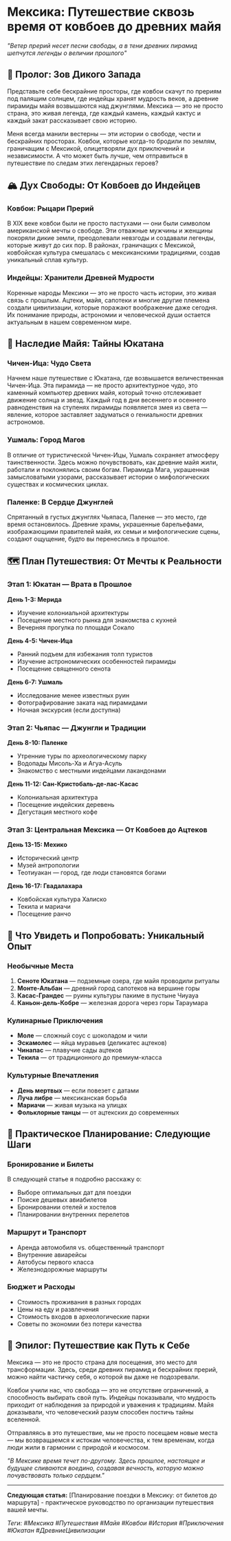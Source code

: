 # Мексика: Путешествие сквозь время от ковбоев до древних майя

*"Ветер прерий несет песни свободы, а в тени древних пирамид шепчутся легенды о величии прошлого"*

## 🌅 Пролог: Зов Дикого Запада

Представьте себе бескрайние просторы, где ковбои скачут по прериям под палящим солнцем, где индейцы хранят мудрость веков, а древние пирамиды майя возвышаются над джунглями. Мексика — это не просто страна, это живая легенда, где каждый камень, каждый кактус и каждый закат рассказывает свою историю.

Меня всегда манили вестерны — эти истории о свободе, чести и бескрайних просторах. Ковбои, которые когда-то бродили по землям, граничащим с Мексикой, олицетворяли дух приключений и независимости. А что может быть лучше, чем отправиться в путешествие по следам этих легендарных героев?

## 🏔️ Дух Свободы: От Ковбоев до Индейцев

### Ковбои: Рыцари Прерий
В XIX веке ковбои были не просто пастухами — они были символом американской мечты о свободе. Эти отважные мужчины и женщины покоряли дикие земли, преодолевали невзгоды и создавали легенды, которые живут до сих пор. В районах, граничащих с Мексикой, ковбойская культура смешалась с мексиканскими традициями, создав уникальный сплав культур.

### Индейцы: Хранители Древней Мудрости
Коренные народы Мексики — это не просто часть истории, это живая связь с прошлым. Ацтеки, майя, сапотеки и многие другие племена создали цивилизации, которые поражают воображение даже сегодня. Их понимание природы, астрономии и человеческой души остается актуальным в нашем современном мире.

## 🗿 Наследие Майя: Тайны Юкатана

### Чичен-Ица: Чудо Света
Начнем наше путешествие с Юкатана, где возвышается величественная Чичен-Ица. Эта пирамида — не просто архитектурное чудо, это каменный компьютер древних майя, который точно отслеживает движение солнца и звезд. Каждый год в дни весеннего и осеннего равноденствия на ступенях пирамиды появляется змея из света — явление, которое заставляет задуматься о гениальности древних астрономов.

### Ушмаль: Город Магов
В отличие от туристической Чичен-Ицы, Ушмаль сохраняет атмосферу таинственности. Здесь можно почувствовать, как древние майя жили, работали и поклонялись своим богам. Пирамида Мага, украшенная замысловатыми узорами, рассказывает истории о мифологических существах и космических циклах.

### Паленке: В Сердце Джунглей
Спрятанный в густых джунглях Чьяпаса, Паленке — это место, где время остановилось. Древние храмы, украшенные барельефами, изображающими правителей майя, их семьи и мифологические сцены, создают ощущение, будто вы перенеслись в прошлое.

## 🗺️ План Путешествия: От Мечты к Реальности

### Этап 1: Юкатан — Врата в Прошлое
**День 1-3: Мерида**
- Изучение колониальной архитектуры
- Посещение местного рынка для знакомства с кухней
- Вечерняя прогулка по площади Сокало

**День 4-5: Чичен-Ица**
- Ранний подъем для избежания толп туристов
- Изучение астрономических особенностей пирамиды
- Посещение священного сенота

**День 6-7: Ушмаль**
- Исследование менее известных руин
- Фотографирование заката над пирамидами
- Ночная экскурсия (если доступна)

### Этап 2: Чьяпас — Джунгли и Традиции
**День 8-10: Паленке**
- Утренние туры по археологическому парку
- Водопады Мисоль-Ха и Агуа-Асуль
- Знакомство с местными индейцами лакандонами

**День 11-12: Сан-Кристобаль-де-лас-Касас**
- Колониальная архитектура
- Посещение индейских деревень
- Дегустация местного кофе

### Этап 3: Центральная Мексика — От Ковбоев до Ацтеков
**День 13-15: Мехико**
- Исторический центр
- Музей антропологии
- Теотиуакан — город, где люди становятся богами

**День 16-17: Гвадалахара**
- Ковбойская культура Халиско
- Текила и мариачи
- Посещение ранчо

## 🎯 Что Увидеть и Попробовать: Уникальный Опыт

### Необычные Места
1. **Сеноте Юкатана** — подземные озера, где майя проводили ритуалы
2. **Монте-Альбан** — древний город сапотеков на вершине горы
3. **Касас-Грандес** — руины культуры пакиме в пустыне Чиуауа
4. **Каньон-дель-Кобре** — железная дорога через горы Тараумара

### Кулинарные Приключения
- **Моле** — сложный соус с шоколадом и чили
- **Эскамолес** — яйца муравьев (деликатес ацтеков)
- **Чинапас** — плавучие сады ацтеков
- **Текила** — от традиционного до премиум-класса

### Культурные Впечатления
- **День мертвых** — если повезет с датами
- **Луча либре** — мексиканская борьба
- **Мариачи** — живая музыка на улицах
- **Фольклорные танцы** — от ацтекских до современных

## 🚀 Практическое Планирование: Следующие Шаги

### Бронирование и Билеты
В следующей статье я подробно расскажу о:
- Выборе оптимальных дат для поездки
- Поиске дешевых авиабилетов
- Бронировании отелей и хостелов
- Планировании внутренних перелетов

### Маршрут и Транспорт
- Аренда автомобиля vs. общественный транспорт
- Внутренние авиарейсы
- Автобусы первого класса
- Железнодорожные маршруты

### Бюджет и Расходы
- Стоимость проживания в разных городах
- Цены на еду и развлечения
- Стоимость входов в археологические парки
- Советы по экономии без потери качества

## 🌟 Эпилог: Путешествие как Путь к Себе

Мексика — это не просто страна для посещения, это место для трансформации. Здесь, среди древних пирамид и бескрайних прерий, можно найти частичку себя, о которой вы даже не подозревали.

Ковбои учили нас, что свобода — это не отсутствие ограничений, а способность выбирать свой путь. Индейцы показывали, что мудрость приходит от наблюдения за природой и уважения к традициям. Майя доказывали, что человеческий разум способен постичь тайны вселенной.

Отправляясь в это путешествие, мы не просто посещаем новые места — мы возвращаемся к истокам человечества, к тем временам, когда люди жили в гармонии с природой и космосом.

*"В Мексике время течет по-другому. Здесь прошлое, настоящее и будущее сливаются воедино, создавая вечность, которую можно почувствовать только сердцем."*

---

**Следующая статья:** [Планирование поездки в Мексику: от билетов до маршрута] - практическое руководство по организации путешествия вашей мечты.

*Теги: #Мексика #Путешествия #Майя #Ковбои #История #Приключения #Юкатан #ДревниеЦивилизации*

